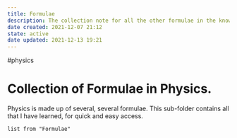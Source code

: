 ```yaml
---
title: Formulae
description: The collection note for all the other formulae in the knowledge collection
date created: 2021-12-07 21:12
state: active
date updated: 2021-12-13 19:21
---
```

#physics


# Collection of Formulae in Physics.

Physics is made up of several, several formulae. This sub-folder contains all that I have learned, for quick and easy access.
```dataview
list from "Formulae"
```
